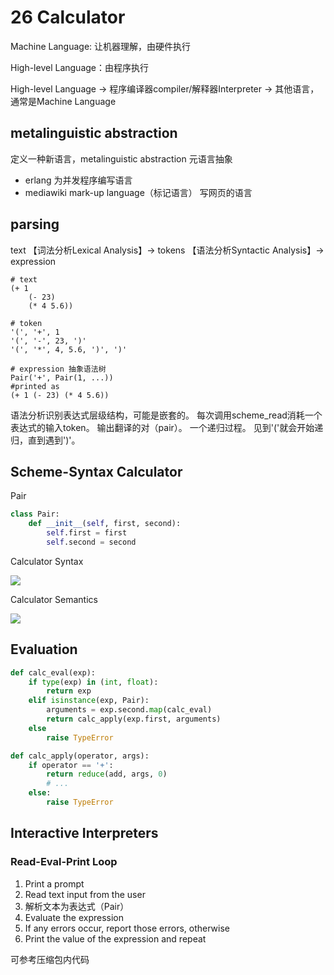 # 26 Calculator

Machine Language: 让机器理解，由硬件执行

High-level Language：由程序执行

High-level Language -> 程序编译器compiler/解释器Interpreter -> 其他语言，通常是Machine Language

## metalinguistic abstraction
定义一种新语言，metalinguistic abstraction 元语言抽象

- erlang 为并发程序编写语言
- mediawiki mark-up language（标记语言） 写网页的语言

## parsing
text 【词法分析Lexical Analysis】-> tokens 【语法分析Syntactic Analysis】-> expression

```
# text
(+ 1
    (- 23)
    (* 4 5.6))

# token
'(', '+', 1
'(', '-', 23, ')'
'(', '*', 4, 5.6, ')', ')'

# expression 抽象语法树
Pair('+', Pair(1, ...))
#printed as 
(+ 1 (- 23) (* 4 5.6))
```

语法分析识别表达式层级结构，可能是嵌套的。
每次调用scheme_read消耗一个表达式的输入token。
输出翻译的对（pair）。
一个递归过程。
见到'('就会开始递归，直到遇到')'。

## Scheme-Syntax Calculator

Pair
```python
class Pair:
    def __init__(self, first, second):
        self.first = first
        self.second = second
```

Calculator Syntax

![](https://file.nyatori.com/images/0f70a0f8b4ab902944596177e9054b12.png)


Calculator Semantics

![](https://file.nyatori.com/images/2922bf0e59a199bbad8d5bad08f73a3d.png)

## Evaluation
```python
def calc_eval(exp):
    if type(exp) in (int, float):
        return exp
    elif isinstance(exp, Pair):
        arguments = exp.second.map(calc_eval)
        return calc_apply(exp.first, arguments)
    else
        raise TypeError

def calc_apply(operator, args):
    if operator == '+':
        return reduce(add, args, 0)
        # ...
    else:
        raise TypeError
```

## Interactive Interpreters
### Read-Eval-Print Loop
1. Print a prompt 
2. Read text input from the user 
3. 解析文本为表达式（Pair）
4. Evaluate the expression 
5. If any errors occur, report those errors, otherwise 
6. Print the value of the expression and repeat

可参考压缩包内代码